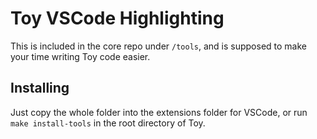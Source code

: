 # Toy VSCode Highlighting

This is included in the core repo under `/tools`, and is supposed to make your time writing Toy code easier.

## Installing

Just copy the whole folder into the extensions folder for VSCode, or run `make install-tools` in the root directory of Toy.

